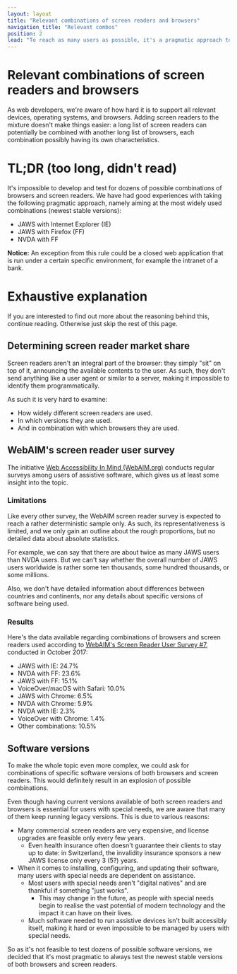 ```yaml
---
layout: layout
title: "Relevant combinations of screen readers and browsers"
navigation_title: "Relevant combos"
position: 2
lead: "To reach as many users as possible, it's a pragmatic approach to support the most widely used combinations of browsers and screen readers. Here you learn, what these are. Potentially other requirements may only apply in systems that are only open to a specific group of users."
---
```


# Relevant combinations of screen readers and browsers

As web developers, we're aware of how hard it is to support all relevant devices, operating systems, and browsers. Adding screen readers to the mixture doesn't make things easier: a long list of screen readers can potentially be combined with another long list of browsers, each combination possibly having its own characteristics.

# TL;DR (too long, didn't read)

It's impossible to develop and test for dozens of possible combinations of browsers and screen readers. We have had good experiences with taking the following pragmatic approach, namely aiming at the most widely used combinations (newest stable versions):

- JAWS with Internet Explorer (IE)
- JAWS with Firefox (FF)
- NVDA with FF

**Notice:** An exception from this rule could be a closed web application that is run under a certain specific environment, for example the intranet of a bank.

# Exhaustive explanation

If you are interested to find out more about the reasoning behind this, continue reading. Otherwise just skip the rest of this page.

## Determining screen reader market share

Screen readers aren't an integral part of the browser: they simply "sit" on top of it, announcing the available contents to the user. As such, they don't send anything like a user agent or similar to a server, making it impossible to identify them programmatically.

As such it is very hard to examine:

- How widely different screen readers are used.
- In which versions they are used.
- And in combination with which browsers they are used.

## WebAIM's screen reader user survey

The initiative [Web Accessibility In Mind (WebAIM.org)](https://webaim.org/) conducts regular surveys among users of assistive software, which gives us at least some insight into the topic.

### Limitations

Like every other survey, the WebAIM screen reader survey is expected to reach a rather deterministic sample only. As such, its representativeness is limited, and we only gain an outline about the rough proportions, but no detailed data about absolute statistics.

For example, we can say that there are about twice as many JAWS users than NVDA users. But we can't say whether the overall number of JAWS users worldwide is rather some ten thousands, some hundred thousands, or some millions.

Also, we don't have detailed information about differences between countries and continents, nor any details about specific versions of software being used.

### Results

Here's the data available regarding combinations of browsers and screen readers used according to [WebAIM's Screen Reader User Survey #7](https://webaim.org/projects/screenreadersurvey7/), conducted in October 2017:

- JAWS with IE: 24.7%
- NVDA with FF: 23.6%
- JAWS with FF: 15.1%
- VoiceOver/macOS with Safari: 10.0%
- JAWS with Chrome: 6.5%
- NVDA with Chrome: 5.9%
- NVDA with IE: 2.3%
- VoiceOver with Chrome: 1.4%
- Other combinations: 10.5%

## Software versions

To make the whole topic even more complex, we could ask for combinations of specific software versions of both browsers and screen readers. This would definitely result in an explosion of possible combinations.

Even though having current versions available of both screen readers and browsers is essential for users with special needs, we are aware that many of them keep running legacy versions. This is due to various reasons:

- Many commercial screen readers are very expensive, and license upgrades are feasible only every few years.
    - Even health insurance often doesn't guarantee their clients to stay up to date: in Switzerland, the invalidity insurance sponsors a new JAWS license only every 3 (5?) years.
- When it comes to installing, configuring, and updating their software, many users with special needs are dependent on assistance.
    - Most users with special needs aren't "digital natives" and are thankful if something "just works".
        - This may change in the future, as people with special needs begin to realise the vast potential of modern technology and the impact it can have on their lives.
    - Much software needed to run assistive devices isn't built accessibly itself, making it hard or even impossible to be managed by users with special needs.

So as it's not feasible to test dozens of possible software versions, we decided that it's most pragmatic to always test the newest stable versions of both browsers and screen readers.